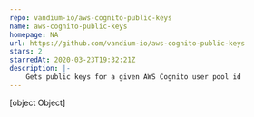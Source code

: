 ```yaml
---
repo: vandium-io/aws-cognito-public-keys
name: aws-cognito-public-keys
homepage: NA
url: https://github.com/vandium-io/aws-cognito-public-keys
stars: 2
starredAt: 2020-03-23T19:32:21Z
description: |-
    Gets public keys for a given AWS Cognito user pool id
---
```


[object Object]
